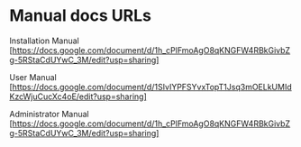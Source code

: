 # Manual docs URLs

Installation Manual
[https://docs.google.com/document/d/1h_cPlFmoAgO8qKNGFW4RBkGivbZg-5RStaCdUYwC_3M/edit?usp=sharing]

User Manual
[https://docs.google.com/document/d/1SIvIYPFSYvxTopT1Jsq3mOELkUMIdKzcWjuCucXc4oE/edit?usp=sharing]

Administrator Manual
[https://docs.google.com/document/d/1h_cPlFmoAgO8qKNGFW4RBkGivbZg-5RStaCdUYwC_3M/edit?usp=sharing]
